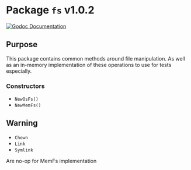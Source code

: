 # Package `fs` v1.0.2

[![Godoc Documentation](https://godoc.org/github.com/Scalingo/go-utils/fs?status.svg)](https://godoc.org/github.com/Scalingo/go-utils/fs)

## Purpose

This package contains common methods around file manipulation. As well as an
in-memory implementation of these operations to use for tests especially.

### Constructors

* `NewOsFs()`
* `NewMemFs()`

## Warning

* `Chown`
* `Link`
* `Symlink`

Are no-op for MemFs implementation

